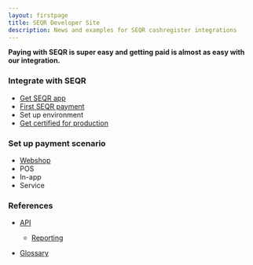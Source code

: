 ```yaml
---
layout: firstpage
title: SEQR Developer Site
description: News and examples for SEQR cashregister integrations
---
```


**Paying with SEQR is super easy and getting paid is almost as easy with our integration.**


<div class="boxes">
 <div class="box">
  <h3>Integrate with SEQR</h3>
  <ul>
   <li><a href="app/">Get SEQR app</a></li>
   <li><a href="merchant/payment">First SEQR payment</a></li>
   <li>Set up environment</a></li>
   <li><a href="merchant/reference/certification.html/">Get certified for production</a></li>
  </ul>
 </div>
 <div class="box">
 <h3>Set up payment scenario</h3>
  <ul>
   <li><a href="merchant/webshop">Webshop</a></li>
   <li>POS</li>
   <li>In-app</li>
   <li>Service</li>
  </ul> 
 </div>
 <div class="box">
  <h3>References</h3> 
  <ul>
   <li><a href="merchant/reference/api.html">API</a></li>
   <ul>
   <li><a href="merchant/reference/reporting.html">Reporting</a></li>
   
 </div>
 <ul>
   <li><a href="merchant/reference/glossary.html">Glossary</a></li>
 </div>
 
</div>



